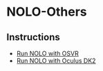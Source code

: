 # NOLO-Others
## Instructions 
* [Run NOLO with OSVR](./NOLO_OSVR_SteamvrDriver)
* [Run NOLO with Oculus DK2](./NOLO_Oculus_Steamvr)
#